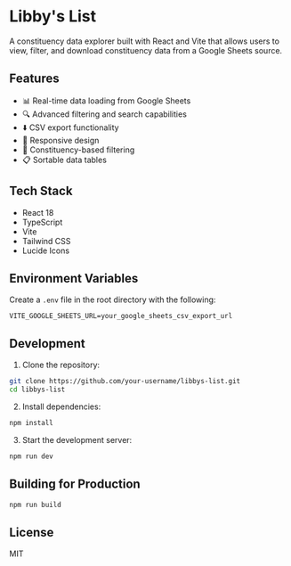 # Libby's List

A constituency data explorer built with React and Vite that allows users to view, filter, and download constituency data from a Google Sheets source.

## Features

- 📊 Real-time data loading from Google Sheets
- 🔍 Advanced filtering and search capabilities
- ⬇️ CSV export functionality
- 📱 Responsive design
- 🎯 Constituency-based filtering
- 📋 Sortable data tables

## Tech Stack

- React 18
- TypeScript
- Vite
- Tailwind CSS
- Lucide Icons

## Environment Variables

Create a `.env` file in the root directory with the following:

```env
VITE_GOOGLE_SHEETS_URL=your_google_sheets_csv_export_url
```

## Development

1. Clone the repository:
```bash
git clone https://github.com/your-username/libbys-list.git
cd libbys-list
```

2. Install dependencies:
```bash
npm install
```

3. Start the development server:
```bash
npm run dev
```

## Building for Production

```bash
npm run build
```

## License

MIT
